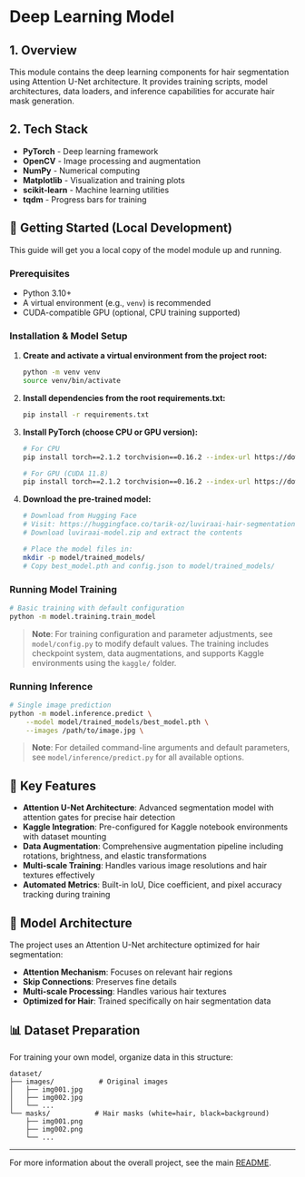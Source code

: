 # Deep Learning Model

## 1. Overview

This module contains the deep learning components for hair segmentation using Attention U-Net architecture. It provides training scripts, model architectures, data loaders, and inference capabilities for accurate hair mask generation.

## 2. Tech Stack

- **PyTorch** - Deep learning framework
- **OpenCV** - Image processing and augmentation
- **NumPy** - Numerical computing
- **Matplotlib** - Visualization and training plots
- **scikit-learn** - Machine learning utilities
- **tqdm** - Progress bars for training

## 🚀 Getting Started (Local Development)

This guide will get you a local copy of the model module up and running.

### Prerequisites

- Python 3.10+
- A virtual environment (e.g., `venv`) is recommended
- CUDA-compatible GPU (optional, CPU training supported)

### Installation & Model Setup

1. **Create and activate a virtual environment from the project root:**

   ```bash
   python -m venv venv
   source venv/bin/activate
   ```

2. **Install dependencies from the root requirements.txt:**

   ```bash
   pip install -r requirements.txt
   ```

3. **Install PyTorch (choose CPU or GPU version):**

   ```bash
   # For CPU
   pip install torch==2.1.2 torchvision==0.16.2 --index-url https://download.pytorch.org/whl/cpu

   # For GPU (CUDA 11.8)
   pip install torch==2.1.2 torchvision==0.16.2 --index-url https://download.pytorch.org/whl/cu118
   ```

4. **Download the pre-trained model:**

   ```bash
   # Download from Hugging Face
   # Visit: https://huggingface.co/tarik-oz/luviraai-hair-segmentation
   # Download luviraai-model.zip and extract the contents

   # Place the model files in:
   mkdir -p model/trained_models/
   # Copy best_model.pth and config.json to model/trained_models/
   ```

### Running Model Training

```bash
# Basic training with default configuration
python -m model.training.train_model
```

> **Note**: For training configuration and parameter adjustments, see `model/config.py` to modify default values. The training includes checkpoint system, data augmentations, and supports Kaggle environments using the `kaggle/` folder.

### Running Inference

```bash
# Single image prediction
python -m model.inference.predict \
    --model model/trained_models/best_model.pth \
    --images /path/to/image.jpg \
```

> **Note**: For detailed command-line arguments and default parameters, see `model/inference/predict.py` for all available options.

## 🎯 Key Features

- **Attention U-Net Architecture**: Advanced segmentation model with attention gates for precise hair detection
- **Kaggle Integration**: Pre-configured for Kaggle notebook environments with dataset mounting
- **Data Augmentation**: Comprehensive augmentation pipeline including rotations, brightness, and elastic transformations
- **Multi-scale Training**: Handles various image resolutions and hair textures effectively
- **Automated Metrics**: Built-in IoU, Dice coefficient, and pixel accuracy tracking during training

## 🧠 Model Architecture

The project uses an Attention U-Net architecture optimized for hair segmentation:

- **Attention Mechanism**: Focuses on relevant hair regions
- **Skip Connections**: Preserves fine details
- **Multi-scale Processing**: Handles various hair textures
- **Optimized for Hair**: Trained specifically on hair segmentation data

## 📊 Dataset Preparation

For training your own model, organize data in this structure:

```
dataset/
├── images/           # Original images
│   ├── img001.jpg
│   ├── img002.jpg
│   └── ...
└── masks/           # Hair masks (white=hair, black=background)
    ├── img001.png
    ├── img002.png
    └── ...
```

---

For more information about the overall project, see the main [README](../README.md).
